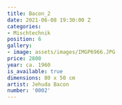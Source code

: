 ```yaml
---
title: Bacon_2
date: 2021-06-08 19:30:00 Z
categories:
- Mischtechnik
position: 6
gallery:
- image: assets/images/IMGP6966.JPG
price: 2800
year: ca. 1960
is_available: true
dimensions: 80 x 50 cm
artist: Jehuda Bacon
number: '0002'
---
```


